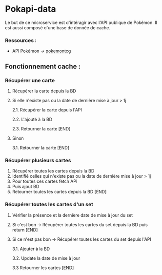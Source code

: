 # Pokapi-data

Le but de ce microservice est d'intéragir avec l'API publique de Pokémon. Il est aussi composé d'une base de donnée de cache.

### Ressources :

+ API Pokémon -> [pokemontcg](https://docs.pokemontcg.io/)

## Fonctionnement cache :

### Récupérer une carte

1. Récupérer la carte depuis la BD
2. Si elle n'existe pas ou la date de dernière mise à jour > 1j

    2.1. Récupérer la carte depuis l'API

    2.2. L'ajouté à la BD

    2.3. Retourner la carte [END]
3. Sinon

    3.1. Retourner la carte [END]

### Récupérer plusieurs cartes

1. Récupérer toutes les cartes depuis la BD
2. Identifié celles qui n'existe pas ou la date de dernière mise à jour > 1j
3. Pour toutes ces cartes fetch API
4. Puis ajout BD
5. Retourner toutes les cartes depuis la BD [END]

### Récupérer toutes les cartes d'un set

1. Vérifier la présence et la dernière date de mise à jour du set
2. Si c'est bon → Récupérer toutes les cartes du set depuis la BD puis return [END]
3. Si ce n'est pas bon → Récupérer toutes les cartes du set depuis l'API

    3.1. Ajouter à la BD

    3.2. Update la date de mise à jour

    3.3 Retourner les cartes [END]